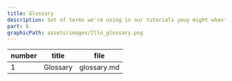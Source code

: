 ```yaml
---
title: Glossary
description: Set of terms we're using in our tutorials youy might whant to learn more about.
part: 6
graphicPath: assets/images/Illo_glossary.png
---
```


| number | title    | file        |
| ------ | -------- | ----------- |
| 1      | Glossary | glossary.md |

